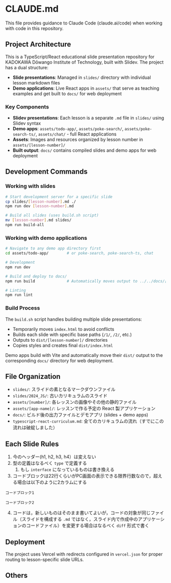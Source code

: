 # CLAUDE.md

This file provides guidance to Claude Code (claude.ai/code) when working with code in this repository.

## Project Architecture

This is a TypeScript/React educational slide presentation repository for KADOKAWA Dōwango Institute of Technology, built with Slidev. The project has a dual structure:

- **Slide presentations**: Managed in `slides/` directory with individual lesson markdown files
- **Demo applications**: Live React apps in `assets/` that serve as teaching examples and get built to `docs/` for web deployment

### Key Components

- **Slidev presentations**: Each lesson is a separate `.md` file in `slides/` using Slidev syntax
- **Demo apps**: `assets/todo-app/`, `assets/poke-search/`, `assets/poke-search-ts/`, `assets/chat/` - full React applications
- **Assets**: Images and resources organized by lesson number in `assets/[lesson-number]/`
- **Built output**: `docs/` contains compiled slides and demo apps for web deployment

## Development Commands

### Working with slides
```bash
# Start development server for a specific slide
cp slides/[lesson-number].md ./
npm run dev [lesson-number].md

# Build all slides (uses build.sh script)
mv [lesson-number].md slides/
npm run build-all
```

### Working with demo applications

```bash
# Navigate to any demo app directory first
cd assets/todo-app/        # or poke-search, poke-search-ts, chat

# Development
npm run dev

# Build and deploy to docs/
npm run build              # Automatically moves output to ../../docs/[app-name]

# Linting
npm run lint
```

### Build Process

The `build.sh` script handles building multiple slide presentations:
- Temporarily moves `index.html` to avoid conflicts
- Builds each slide with specific base paths (`/1/`, `/2/`, etc.)
- Outputs to `dist/[lesson-number]/` directories
- Copies styles and creates final `dist/index.html`

Demo apps build with Vite and automatically move their `dist/` output to the corresponding `docs/` directory for web deployment.

## File Organization

- `slides/`: スライドの素となるマークダウンファイル
- `slides/2024_JS/`: 古いカリキュラムのスライド
- `assets/[number]/`: 各レッスンの画像やその他の静的ファイル
- `assets/[app-name]/`: レッスンで作る予定の React 製アプリケーション
- `docs/`: ビルド後の出力ファイルとデモアプリ (slides + demo apps)
- `typescript-react-curriculum.md`: 全てのカリキュラムの流れ（すでにこの流れは破綻しました）


## Each Slide Rules

1. 今のヘッダー(h1, h2, h3, h4）は変えない
2. 型の定義はなるべく `type` で定義する
   1. もし `interface` になっているものは書き換える
3. コードブロックは22行くらいがPC画面の表示できる限界行数なので，超える場合は以下のように2カラムにする

<div grid="~ cols-2 gap-4">
<div>

```
コードブロック1
```

</div>
<div>

```
コードブロック2
```

</div>
</div>


4. コードは，新しいものはそのまま書いてよいが，コードの対象が同じファイル（スライドを構成する `.md` ではなく，スライド内で作成中のアプリケーションのコードファイル）を変更する場合はなるべく `diff` 形式で書く

## Deployment

The project uses Vercel with redirects configured in `vercel.json` for proper routing to lesson-specific slide URLs.

## Others